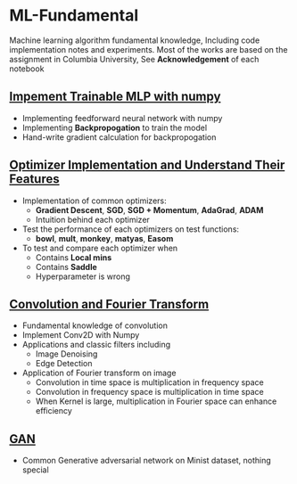 # ML-Fundamental
Machine learning algorithm fundamental knowledge, Including code implementation notes and experiments. Most of the works are based on the assignment in Columbia University, See **Acknowledgement** of each notebook

## [Impement Trainable MLP with numpy](https://github.com/CChenLi/ML-Fundamental/blob/main/ML/MLP_implementation.ipynb)
- Implementing feedforward neural network with numpy
- Implementing **Backpropogation** to train the model
- Hand-write gradient calculation for backpropogation

## [Optimizer Implementation and Understand Their Features](https://github.com/CChenLi/ML-Fundamental/blob/main/ML/optimizer.ipynb)
- Implementation of common optimizers:
  - **Gradient Descent**, **SGD**, **SGD + Momentum**, **AdaGrad**, **ADAM**
  - Intuition behind each optimizer
- Test the performance of each optimizers on test functions:
  - **bowl**, **mult**, **monkey**, **matyas**, **Easom**
- To test and compare each optimizer when 
  - Contains **Local mins**
  - Contains **Saddle**
  - Hyperparameter is wrong

## [Convolution and Fourier Transform](https://github.com/CChenLi/ML-Fundamental/blob/main/ML/Conv_Fourier.ipynb)
- Fundamental knowledge of convolution
- Implement Conv2D with Numpy
- Applications and classic filters including
  - Image Denoising
  - Edge Detection
- Application of Fourier transform on image
  - Convolution in time space is multiplication in frequency space
  - Convolution in frequency space is multiplication in time space
  - When Kernel is large, multiplication in Fourier space can enhance efficiency

## [GAN](https://github.com/CChenLi/ML-Fundamental/blob/main/ML/GAN.ipynb)
- Common Generative adversarial network on Minist dataset, nothing special


